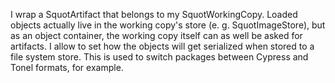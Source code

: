 I wrap a SquotArtifact that belongs to my SquotWorkingCopy. Loaded objects actually live in the working copy's store (e. g. SquotImageStore), but as an object container, the working copy itself can as well be asked for artifacts. I allow to set how the objects will get serialized when stored to a file system store. This is used to switch packages between Cypress and Tonel formats, for example.